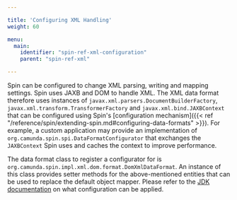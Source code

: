 ```yaml
---

title: 'Configuring XML Handling'
weight: 60

menu:
  main:
    identifier: "spin-ref-xml-configuration"
    parent: "spin-ref-xml"

---
```


Spin can be configured to change XML parsing, writing and mapping settings. Spin uses JAXB and DOM to handle XML. The XML data format therefore uses instances of `javax.xml.parsers.DocumentBuilderFactory`, `javax.xml.transform.TransformerFactory` and `javax.xml.bind.JAXBContext` that can be configured using Spin's [configuration mechanism]({{< ref "/reference/spin/extending-spin.md#configuring-data-formats" >}}). For example, a custom application may provide an implementation of `org.camunda.spin.spi.DataFormatConfigurator` that exchanges the `JAXBContext` Spin uses and caches the context to improve performance.

The data format class to register a configurator for is `org.camunda.spin.impl.xml.dom.format.DomXmlDataFormat`. An instance of this class provides setter methods for the above-mentioned entities that can be used to replace the default object mapper. Please refer to the [JDK documentation](http://docs.oracle.com/javase/8/docs/api/) on what configuration can be applied.
